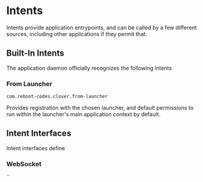 # Intents

Intents provide application entrypoints, and can be called by a few different sources, including other applications if they permit that. 

## Built-In Intents

The application daemon officially recognizes the following intents

### From Launcher

`com.reboot-codes.clover.from-launcher`

Provides registration with the chosen launcher, and default permissions to run within the launcher's main application context by default.

## Intent Interfaces

Intent interfaces define 

### WebSocket

``

